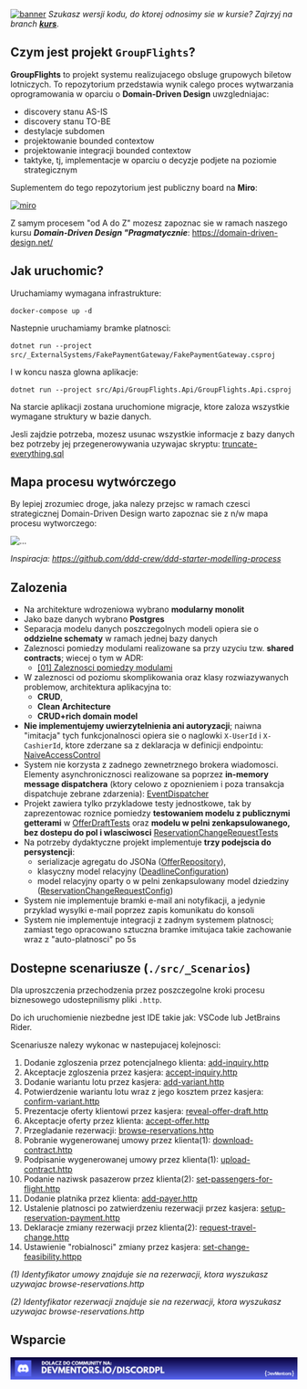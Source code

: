 [![banner](./img/banner.png)](https://domain-driven-design.net)
_Szukasz wersji kodu, do ktorej odnosimy sie w kursie? Zajrzyj na branch **[kurs](../../tree/kurs)**_.

## Czym jest projekt `GroupFlights`?

**GroupFlights** to projekt systemu realizujacego obsluge grupowych biletow lotniczych.
To repozytorium przedstawia wynik calego proces wytwarzania oprogramowania w oparciu o **Domain-Driven Design** uwzgledniajac:
- discovery stanu AS-IS
- discovery stanu TO-BE
- destylacje subdomen
- projektowanie bounded contextow
- projektowanie integracji bounded contextow
- taktyke, tj, implementacje w oparciu o decyzje podjete na poziomie strategicznym

Suplementem do tego repozytorium jest publiczny board na **Miro**:

[![miro](./img/miro.png)](https://domain-driven-design.net/miro)

Z samym procesem "od A do Z" mozesz zapoznac sie w ramach naszego kursu ***Domain-Driven Design "Pragmatycznie***: https://domain-driven-design.net/

## Jak uruchomic?

Uruchamiamy wymagana infrastrukture:
```
docker-compose up -d
```

Nastepnie uruchamiamy bramke platnosci:
```
dotnet run --project src/_ExternalSystems/FakePaymentGateway/FakePaymentGateway.csproj
```

I w koncu nasza glowna aplikacje:
```
dotnet run --project src/Api/GroupFlights.Api/GroupFlights.Api.csproj
```

Na starcie aplikacji zostana uruchomione migracje, ktore zaloza wszystkie wymagane struktury w bazie danych.

Jesli zajdzie potrzeba, mozesz usunac wszystkie informacje z bazy danych bez potrzeby jej przegenerowywania uzywajac skryptu: [truncate-everything.sql](./scripts/truncate-everything.sql)

## Mapa procesu wytwórczego

By lepiej zrozumiec droge, jaka nalezy przejsc w ramach czesci strategicznej Domain-Driven Design warto zapoznac sie z n/w mapa procesu wytworczego:

![...](./img/process_map.png)

_Inspiracja: https://github.com/ddd-crew/ddd-starter-modelling-process_

## Zalozenia

- Na architekture wdrozeniowa wybrano **modularny monolit**
- Jako baze danych wybrano **Postgres**
- Separacja modelu danych poszczegolnych modeli opiera sie o **oddzielne schematy** w ramach jednej bazy danych
- Zaleznosci pomiedzy modulami realizowane sa przy uzyciu tzw. **shared contracts**; wiecej o tym w ADR:
  - [[01] Zaleznosci pomiedzy modulami](./architecture-decisions/01-zaleznosci-pomiedzy-modulami.md)
- W zaleznosci od poziomu skomplikowania oraz klasy rozwiazywanych problemow, architektura aplikacyjna to:
  - **CRUD**, 
  - **Clean Architecture**
  - **CRUD+rich domain model**
- **Nie implementujemy uwierzytelnienia ani autoryzacji**; naiwna "imitacja" tych funkcjonalnosci opiera sie o naglowki `X-UserId` i `X-CashierId`, ktore zderzane sa z deklaracja w definicji endpointu: [NaiveAccessControl](./src/Shared/GroupFlights.Shared.ModuleDefinition/EndpointRegistration.cs#L17)
- System nie korzysta z zadnego zewnetrznego brokera wiadomosci. Elementy asynchronicznosci realizowane sa poprzez **in-memory message dispatchera** (ktory celowo z opoznieniem i poza transakcja dispatchuje zebrane zdarzenia): [EventDispatcher](./src/Shared/GroupFlights.Shared.Plumbing/Events/EventDispatcher.cs)
- Projekt zawiera tylko przykladowe testy jednostkowe, tak by zaprezentowac roznice pomiedzy **testowaniem modelu z publicznymi getterami** w [OfferDraftTests](./src/Sales/GroupFlights.Sales.Domain.UnitTests/Offers/OfferDraftTests.cs) oraz **modelu w pelni zenkapsulowanego, bez dostepu do pol i wlasciwosci** [ReservationChangeRequestTests](./src/Postsale/GroupFlights.Postsale.UnitTests/Changes/ReservationChangeRequestTests.cs)
- Na potrzeby dydaktyczne projekt implementuje **trzy podejscia do persystencji**:
  - serializacje agregatu do JSONa ([OfferRepository](./src/Sales/GroupFlights.Sales.Infrastructure/Data/Repositories/OfferRepository.cs#L31)),
  - klasyczny model relacyjny ([DeadlineConfiguration](./src/TimeManagement/GroupFlights.TimeManagement.Core/Data/EF/Configs/DeadlineConfiguration.cs))
  - model relacyjny oparty o w pelni zenkapsulowany model dziedziny ([ReservationChangeRequestConfig](./src/Postsale/GroupFlights.Postsale.Infrastructure/Data/EF/Configs/ReservationChangeRequestConfig.cs))
- System nie implementuje bramki e-mail ani notyfikacji, a jedynie przyklad wysylki e-mail poprzez zapis komunikatu do konsoli
- System nie implementuje integracji z zadnym systemem platnosci; zamiast tego opracowano sztuczna bramke imitujaca takie zachowanie wraz z "auto-platnosci" po 5s

## Dostepne scenariusze (`./src/_Scenarios`)

Dla uproszczenia przechodzenia przez poszczegolne kroki procesu biznesowego udostepnilismy pliki `.http`.

Do ich uruchomienie niezbedne jest IDE takie jak: VSCode lub JetBrains Rider.

Scenariusze nalezy wykonac w nastepujacej kolejnosci:
1. Dodanie zgloszenia przez potencjalnego klienta: [add-inquiry.http](./src/_Scenarios/Inquiries/add-inquiry.http)
2. Akceptacje zgloszenia przez kasjera: [accept-inquiry.http](./src/_Scenarios/Inquiries/accept-inquiry.http)
3. Dodanie wariantu lotu przez kasjera: [add-variant.http](./src/_Scenarios/Offers/add-variant.http)
4. Potwierdzenie wariantu lotu wraz z jego kosztem przez kasjera: [confirm-variant.http](./src/_Scenarios/Offers/confirm-variant.http)
5. Prezentacje oferty klientowi przez kasjera: [reveal-offer-draft.http](./src/_Scenarios/Offers/reveal-offer-draft.http)
6. Akceptacje oferty przez klienta: [accept-offer.http](./src/_Scenarios/Offers/accept-offer.http)
7. Przegladanie rezerwacji: [browse-reservations.http](./src/_Scenarios/Reservations/browse-reservations.http)
8. Pobranie wygenerowanej umowy przez klienta(1): [download-contract.http](./src/_Scenarios/Backoffice/download-contract.http)
9. Podpisanie wygenerowanej umowy przez klienta(1): [upload-contract.http](./src/_Scenarios/Backoffice/upload-contract.http)
10. Podanie naziwsk pasazerow przez klienta(2): [set-passengers-for-flight.http](./src/_Scenarios/Reservations/set-passengers-for-flight.http)
11. Dodanie platnika przez klienta: [add-payer.http](./src/_Scenarios/Finance/add-payer.http)
12. Ustalenie platnosci po zatwierdzeniu rezerwacji przez kasjera: [setup-reservation-payment.http](./src/_Scenarios/Reservations/setup-reservation-payment.http)
13. Deklaracje zmiany rezerwacji przez klienta(2): [request-travel-change.http](./src/_Scenarios/Postsale/request-travel-change.http)
14. Ustawienie "robialnosci" zmiany przez kasjera: [set-change-feasibility.httpp](./src/_Scenarios/Postsale/set-change-feasibility.http)

_(1) Identyfikator umowy znajduje sie na rezerwacji, ktora wyszukasz uzywajac browse-reservations.http_

_(2) Identyfikator rezerwacji znajduje sie na rezerwacji, ktora wyszukasz uzywajac browse-reservations.http_

## Wsparcie

[![discord](./img/discord.png)](https://devmentors.io/discordpl)
